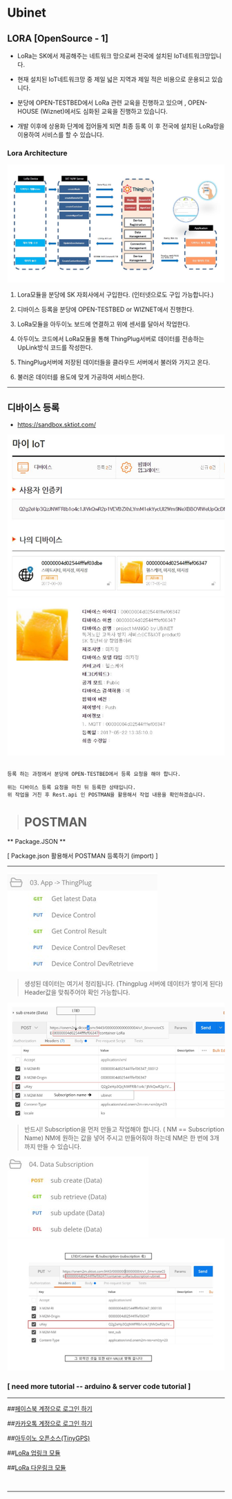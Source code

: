 
# Ubinet

## LORA [OpenSource - 1]

- LoRa는 SK에서 제공해주는 네트워크 망으로써 전국에 설치된 IoT네트워크망입니다.

- 현재 설치된 IoT네트워크망 중 제일 넓은 지역과 제일 적은 비용으로 운용되고 있습니다.

- 분당에 OPEN-TESTBED에서 LoRa 관련 교육을 진행하고 있으며 , OPEN-HOUSE (Wiznet)에서도 심화된 교육을 진행하고 있습니다.

- 개발 이후에 상용화 단계에 접어들게 되면 최종 등록 이 후 전국에 설치된 LoRa망을 이용하여 서비스를 할 수 있습니다.



### Lora Architecture

<img src="./images/Lora_arc.JPG" />


  1. Lora모듈을 분당에 SK 자회사에서 구입한다. (인터넷으로도 구입 가능합니다.)

2. 디바이스 등록을 분당에 OPEN-TESTBED or WIZNET에서 진행한다.

3. LoRa모듈을 아두이노 보드에 연결하고 위에 센서를 달아서 작업한다.

4. 아두이노 코드에서 LoRa모듈을 통해 ThingPlug서버로 데이터를 전송하는 UpLink방식 코드를
  작성한다.

5. ThingPlug서버에 저장된 데이터들을 클라우드 서버에서 불러와 가지고 온다.

6. 불러온 데이터를 용도에 맞게 가공하여 서비스한다.

<hr />

## 디바이스 등록


- <https://sandbox.sktiot.com/> 



<img src="./images/Thingplug1.JPG" />

<img src="./images/thingplug2.JPG" />


``` Thingplug 사이트에서 디바이스를 등록합니다.

등록 하는 과정에서 분당에 OPEN-TESTBED에서 등록 요청을 해야 합니다. 
```
```
위는 디바이스 등록 요청을 마친 뒤 등록한 상태입니다.
위 작업을 거친 후 Rest.api 인 POSTMAN을 활용해서 작업 내용을 확인하겠습니다. 
```


> # POSTMAN #


** Package.JSON **

[ Package.json 활용해서 POSTMAN 등록하기 (import) ] 


------------------------------------------------------------------------------------------------------------------------------

<img src="./images/Thingplug3_data.JPG" />


> 생성된 데이터는 여기서 정리됩니다. (Thingplug 서버에 데이터가 쌓이게 된다)
  Header값을 맞춰주어야 확인 가능합니다.

<img src="./images/postman2.JPG" />

> 반드시! Subscription을 먼저 만들고 작업해야 합니다. ( NM == Subscription Name)
NM에 원하는 값을 넣어 주시고 만들어줘야 하는데 NM은 한 번에 3개까지 만들 수 있습니다.



<img src="./images/postman3.JPG" />


   
<img src="./images/Lora_arc3.JPG" />

### [ need more tutorial -- arduino & server code tutorial ]
<hr />

##<a link href="./fb_login">페이스북 계정으로 로그인 하기</a>

##<a link href="./kk_login">카카오톡 계정으로 로그인 하기</a>

##<a link href="./arduino">아두이노 오픈소스(TinyGPS) </a>

##<a link href="./up_link_arduino">LoRa 업링크 모듈 </a>

##<a link href="./dn_link_arduino">LoRa 다운링크 모듈</a> 

<br />
<hr />



